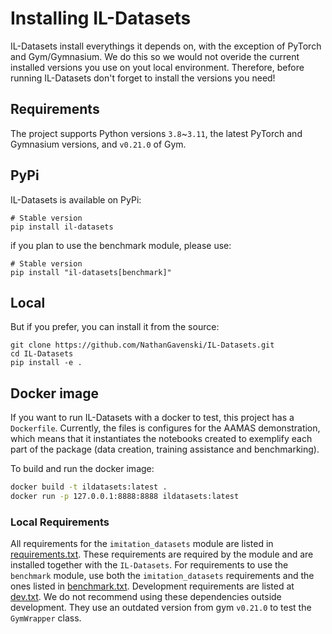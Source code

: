 # Installing IL-Datasets

IL-Datasets install everythings it depends on, with the exception of PyTorch and Gym/Gymnasium.
We do this so we would not overide the current installed versions you use on yout local environment.
Therefore, before running IL-Datasets don't forget to install the versions you need!

## Requirements
The project supports Python versions `3.8`~`3.11`, the latest PyTorch and Gymnasium versions, and `v0.21.0` of Gym.


## PyPi

IL-Datasets is available on PyPi:

```{bash}
# Stable version
pip install il-datasets
```

if you plan to use the benchmark module, please use:
```{bash}
# Stable version
pip install "il-datasets[benchmark]"
```

## Local

But if you prefer, you can install it from the source:
```{bash}
git clone https://github.com/NathanGavenski/IL-Datasets.git
cd IL-Datasets
pip install -e .
```

## Docker image

If you want to run IL-Datasets with a docker to test, this project has a `Dockerfile`.
Currently, the files is configures for the AAMAS demonstration, which means that it instantiates the notebooks created to exemplify each part of the package (data creation, training assistance and benchmarking).

To build and run the docker image:
```bash
docker build -t ildatasets:latest .
docker run -p 127.0.0.1:8888:8888 ildatasets:latest
```

### Local Requirements

All requirements for the `imitation_datasets` module are listed in [requirements.txt](https://github.com/NathanGavenski/IL-Datasets/blob/main/requirements/requirements.txt).
These requirements are required by the module and are installed together with the `IL-Datasets`.
For requirements to use the `benchmark` module, use both the `imitation_datasets` requirements and the ones listed in [benchmark.txt](https://github.com/NathanGavenski/IL-Datasets/blob/main/requirements/benchmark.txt).
Development requirements are listed at [dev.txt](https://github.com/NathanGavenski/IL-Datasets/blob/main/requirements/dev.txt).
We do not recommend using these dependencies outside development.
They use an outdated version from gym `v0.21.0` to test the `GymWrapper` class.

